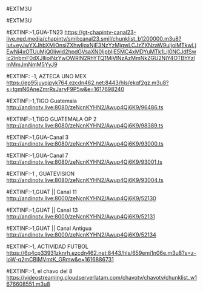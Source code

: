 #EXTM3U

#EXTM3U

#EXTINF:-1,GUA-TN23
https://gt-chapintv-canal23-live.ned.media/chapintv/smil:canal23.smil/chunklist_b1200000.m3u8?iut=eyJwYXJhbXMiOnsiZXhwIjoxNjE3NzYzMjgwLCJzZXNzaW9uIjoiMTkwLjEwNi4xOTUuMjQ0Iiwid2hpdGVsaXN0IjpbIjE5MC4xMDYuMTk1LjI0NCJdfSwic2lnbmF0dXJlIjoiNzYwOWRlN2RhYTQ1MjVlNzAzMmNkZGU2NjY4OTBhYzlmMmJmNmM5YyJ9

#EXTINF: -1, AZTECA UNO MEX
https://ep95juyqjpyk764.ezcdn462.net:8443/hls/ekqf2gz.m3u8?s=tgmN6AneZmrRsJaryF9P5w&e=1617698240

#EXTINF:-1,TIGO Guatemala
http://andinotv.live:8080/zeNcnKYHN2/Awup4Qj6K9/96486.ts

#EXTINF:-1,TIGO GUATEMALA OP 2
http://andinotv.live:8080/zeNcnKYHN2/Awup4Qj6K9/98389.ts

#EXTINF:-1,GUA-Canal 3 
http://andinotv.live:8080/zeNcnKYHN2/Awup4Qj6K9/93000.ts


#EXTINF:-1,GUA-Canal 7 
http://andinotv.live:8080/zeNcnKYHN2/Awup4Qj6K9/93001.ts

#EXTINF:-1 , GUATEVISION
http://andinotv.live:8080/zeNcnKYHN2/Awup4Qj6K9/93004.ts

#EXTINF:-1,GUAT || Canal 11
http://andinotv.live:8000/zeNcnKYHN2/Awup4Qj6K9/52130

#EXTINF:-1,GUAT || Canal 13
http://andinotv.live:8000/zeNcnKYHN2/Awup4Qj6K9/52131

#EXTINF:-1,GUAT || Canal Antigua
http://andinotv.live:8000/zeNcnKYHN2/Awup4Qj6K9/52134

#EXTINF:-1, ACTIVIDAD FUTBOL
https://6q4cp33931zknrh.ezcdn462.net:8443/hls/659emi1n06e.m3u8?s=z-loW-q2mCBIMVmtK_GRmw&e=1616886731

#EXTINF:-1, el chavo del 8
https://videostreaming.cloudserverlatam.com/chavotv/chavotv/chunklist_w1676608551.m3u8
